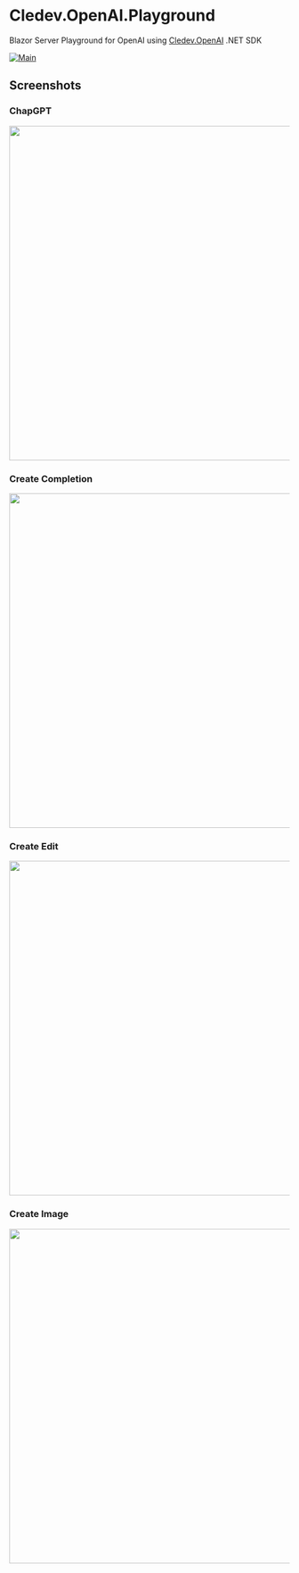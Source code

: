 # Cledev.OpenAI.Playground

Blazor Server Playground for OpenAI using [Cledev.OpenAI](https://github.com/lucabriguglia/Cledev.OpenAI) .NET SDK

[![Main](https://github.com/lucabriguglia/Cledev.OpenAI.Playground/actions/workflows/main.yml/badge.svg)](https://github.com/lucabriguglia/Cledev.OpenAI.Playground/actions/workflows/main.yml)

## Screenshots

### ChapGPT
<img src="https://user-images.githubusercontent.com/8679253/224492316-a7649f5e-3baa-4217-946c-ab9200293b80.png" width="600" />

### Create Completion
<img src="https://user-images.githubusercontent.com/8679253/224492384-fd0fc897-97de-4bdf-85ee-5d9e62dee3e7.png" width="600" />

### Create Edit
<img src="https://user-images.githubusercontent.com/8679253/224492518-b9a725bd-6f3a-434d-a914-54dbf1bdcd8e.png" width="600" />

### Create Image
<img src="https://user-images.githubusercontent.com/8679253/224492443-e86c6ee3-cbf6-43ed-a36d-71b6b3300ea2.png" width="600" />
